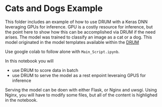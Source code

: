 # Cats and Dogs Example

This folder includes an example of how to use DRUM with a Keras DNN leveraging GPUs for inference.  GPU is a costly resource for inference, but the point here to show how this can be accomplished via DRUM if the need arises.  The model was trained to classify an image as a cat or a dog.  This model originated in the model templates available within the [DRUM](https://github.com/datarobot/datarobot-user-models/tree/master/model_templates/inference/python3_keras_vizai_joblib)

Use google colab to follow alone with `Main_Script.ipynb`.

In this notebook you will 

* use DRUM to score data in batch
* use DRUM to serve the model as a rest enpoint leveraing GPUS for inference

Serving the model can be doen with either Flask, or Nginx and uwsgi.  Using Nginx, you will have to modify some files, but all of the content is highlighed in the notebook.    